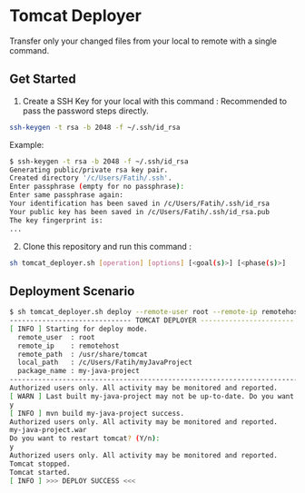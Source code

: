 # Tomcat Deployer
Transfer only your changed files from your local to remote with a single command.

## Get Started
1. Create a SSH Key for your local with this command :
Recommended to pass the password steps directly.
```sh
ssh-keygen -t rsa -b 2048 -f ~/.ssh/id_rsa
```
Example:
```sh
$ ssh-keygen -t rsa -b 2048 -f ~/.ssh/id_rsa
Generating public/private rsa key pair.
Created directory '/c/Users/Fatih/.ssh'.
Enter passphrase (empty for no passphrase):
Enter same passphrase again: 
Your identification has been saved in /c/Users/Fatih/.ssh/id_rsa
Your public key has been saved in /c/Users/Fatih/.ssh/id_rsa.pub
The key fingerprint is:
...
```

2. Clone this repository and run this command :
```sh
sh tomcat_deployer.sh [operation] [options] [<goal(s)>] [<phase(s)>]
```

## Deployment Scenario

```sh
$ sh tomcat_deployer.sh deploy --remote-user root --remote-ip remotehost --remote-path /usr/share/tomcat --local-path /c/Users/Fatih/myJavaProject --package-name my-java-project
------------------------------ TOMCAT DEPLOYER ----------------------- 0.0.2
[ INFO ] Starting for deploy mode.
  remote_user  : root
  remote_ip    : remotehost
  remote_path  : /usr/share/tomcat
  local_path   : /c/Users/Fatih/myJavaProject
  package_name : my-java-project
----------------------------------------------------------------------------
Authorized users only. All activity may be monitored and reported.
[ WARN ] Last built my-java-project may not be up-to-date. Do you want to rebuild package? (Y/n):
y
[ INFO ] mvn build my-java-project success.
Authorized users only. All activity may be monitored and reported.
my-java-project.war                                                     100%
Do you want to restart tomcat? (Y/n):
y
Authorized users only. All activity may be monitored and reported.
Tomcat stopped.
Tomcat started.
[ INFO ] >>> DEPLOY SUCCESS <<<
```